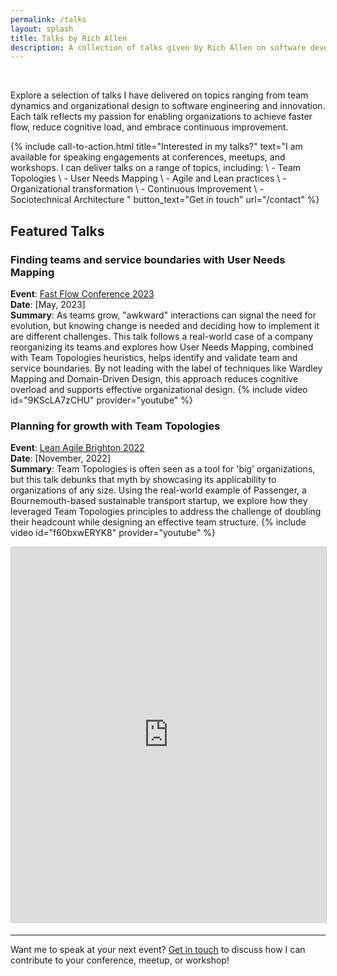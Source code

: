```yaml
---
permalink: /talks
layout: splash
title: Talks by Rich Allen
description: A collection of talks given by Rich Allen on software development, organizational transformation, and modern ways of working.
---
```

&nbsp;  

Explore a selection of talks I have delivered on topics ranging from team dynamics and organizational design to software engineering and innovation. Each talk reflects my passion for enabling organizations to achieve faster flow, reduce cognitive load, and embrace continuous improvement.

{% include call-to-action.html
    title="Interested in my talks?"
    text="I am available for speaking engagements at conferences, meetups, and workshops. I can deliver talks on a range of topics, including: \\
    - Team Topologies \\
    - User Needs Mapping \\
    - Agile and Lean practices \\
    - Organizational transformation \\
    - Continuous Improvement \\
    - Sociotechnical Architecture
    "
    button_text="Get in touch"
    url="/contact"
%}

## Featured Talks

### Finding teams and service boundaries with User Needs Mapping

**Event**: [Fast Flow Conference 2023](https://fastflowconf.com/)  
**Date**: [May, 2023]  
**Summary**: As teams grow, "awkward" interactions can signal the need for evolution, but knowing change is needed and deciding how to implement it are different challenges. This talk follows a real-world case of a company reorganizing its teams and explores how User Needs Mapping, combined with Team Topologies heuristics, helps identify and validate team and service boundaries. By not leading with the label of techniques like Wardley Mapping and Domain-Driven Design, this approach reduces cognitive overload and supports effective organizational design.
{% include video id="9KScLA7zCHU" provider="youtube" %}
<script defer class="speakerdeck-embed" data-id="763b6d76265c402285b85f5041835495" data-ratio="1.7772511848341233" src="//speakerdeck.com/assets/embed.js"></script>

### Planning for growth with Team Topologies

**Event**: [Lean Agile Brighton 2022](https://leanagilebrighton.co.uk/)  
**Date**: [November, 2022]  
**Summary**: Team Topologies is often seen as a tool for 'big' organizations, but this talk debunks that myth by showcasing its applicability to organizations of any size. Using the real-world example of Passenger, a Bournemouth-based sustainable transport startup, we explore how they leveraged Team Topologies principles to address the challenge of doubling their headcount while designing an effective team structure.
{% include video id="f60bxwERYK8" provider="youtube" %}
<iframe src="https://www.slideshare.net/slideshow/embed_code/key/rRjr4PhiIAo6Lf?startSlide=1" width="100%" height="600" frameborder="0" marginwidth="0" marginheight="0" scrolling="no" style="border:1px solid #CCC; border-width:1px; margin-bottom:5px;max-width: 100%;" allowfullscreen></iframe>

---

Want me to speak at your next event? [Get in touch](/contact) to discuss how I can contribute to your conference, meetup, or workshop!
